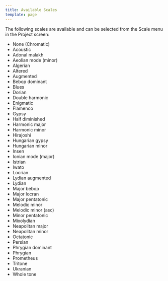 ```yaml
---
title: Available Scales
template: page
---
```



The following scales are available and can be selected from the Scale menu in the Project screen:

* None (Chromatic)
* Acoustic
* Adonal malakh
* Aeolian mode (minor)
* Algerian
* Altered
* Augmented
* Bebop dominant
* Blues
* Dorian
* Double harmonic
* Enigmatic
* Flamenco
* Gypsy
* Half diminished
* Harmonic major
* Harmonic minor
* Hirajoshi
* Hungarian gypsy
* Hungarian minor
* Insen
* Ionian mode (major)
* Istrian
* Iwato
* Locrian
* Lydian augmented
* Lydian
* Major bebop
* Major locran
* Major pentatonic
* Melodic minor
* Melodic minor (asc)
* Minor pentatonic
* Mixolydian
* Neapolitan major
* Neapolitan minor
* Octatonic
* Persian
* Phrygian dominant
* Phrygian
* Prometheus
* Tritone
* Ukranian
* Whole tone
